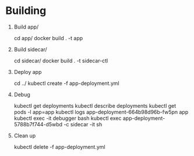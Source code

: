 # Building

1) Build app/

    cd app/
    docker build . -t app

2) Build sidecar/

    cd sidecar/
    docker build . -t sidecar-ctl

2) Deploy app

    cd ../
    kubectl create -f app-deployment.yml

3) Debug

    kubectl get deployments
    kubectl describe deployments
    kubectl get pods -l app=app
    kubectl logs app-deployment-664b98d96b-fw5pn app
    kubectl exec -it debugger bash
    kubectl exec app-deployment-5788b7f744-d5wbd -c sidecar -it sh

4) Clean up

    kubectl delete -f app-deployment.yml 
